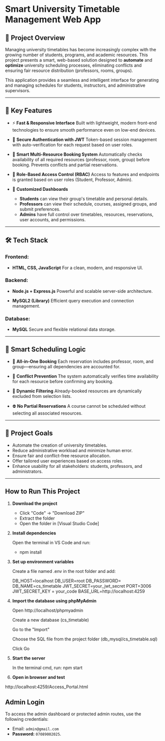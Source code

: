 # Smart University Timetable Management Web App

## 📌 Project Overview

Managing university timetables has become increasingly complex with the growing number of students, programs, and academic resources. This project presents a smart, web-based solution designed to **automate** and **optimize** university scheduling processes, eliminating conflicts and ensuring fair resource distribution (professors, rooms, groups).

This application provides a seamless and intelligent interface for generating and managing schedules for students, instructors, and administrative supervisors.

---

## 🚀 Key Features

* ⚡ **Fast & Responsive Interface**
  Built with lightweight, modern front-end technologies to ensure smooth performance even on low-end devices.

* 🔐 **Secure Authentication with JWT**
  Token-based session management with auto-verification for each request based on user roles.

* 🧠 **Smart Multi-Resource Booking System**
  Automatically checks availability of all required resources (professor, room, group) before booking. Prevents conflicts and partial reservations.

* 🧪 **Role-Based Access Control (RBAC)**
  Access to features and endpoints is granted based on user roles (Student, Professor, Admin).

* 🧩 **Customized Dashboards**

  * **Students** can view their group's timetable and personal details.
  * **Professors** can view their schedule, courses, assigned groups, and submit preferences.
  * **Admins** have full control over timetables, resources, reservations, user accounts, and permissions.

---

## 🛠️ Tech Stack

### Frontend:

* **HTML, CSS, JavaScript**
  For a clean, modern, and responsive UI.

### Backend:

* **Node.js + Express.js**
  Powerful and scalable server-side architecture.

* **MySQL2 (Library)**
  Efficient query execution and connection management.

### Database:

* **MySQL**
  Secure and flexible relational data storage.

---

## 🧠 Smart Scheduling Logic

* 📅 **All-in-One Booking**
  Each reservation includes professor, room, and group—ensuring all dependencies are accounted for.

* 🛑 **Conflict Prevention**
  The system automatically verifies time availability for each resource before confirming any booking.

* 🎯 **Dynamic Filtering**
  Already-booked resources are dynamically excluded from selection lists.

* ⛔ **No Partial Reservations**
  A course cannot be scheduled without selecting all associated resources.

---

## 🎯 Project Goals

* Automate the creation of university timetables.
* Reduce administrative workload and minimize human error.
* Ensure fair and conflict-free resource allocation.
* Offer tailored user experiences based on access roles.
* Enhance usability for all stakeholders: students, professors, and administrators.

---

## How to Run This Project

1. **Download the project**

   - Click "Code" → "Download ZIP"
   - Extract the folder
   - Open the folder in [Visual Studio Code]

2. **Install dependencies**

   Open the terminal in VS Code and run:

   - npm install

2. **Set up environment variables**

   Create a file named .env in the root folder and add:

    DB_HOST=localhost
    DB_USER=root
    DB_PASSWORD=
    DB_NAME=cs_timetable
    JWT_SECRET=your_jwt_secret
    PORT=3006
    JWT_SECRET_KEY = your_code
    BASE_URL=http://localhost:4259

3. **Import the database using phpMyAdmin**

    Open http://localhost/phpmyadmin

    Create a new database (cs_timetable)

    Go to the "Import"

    Choose the SQL file from the project folder (db_mysql/cs_timetable.sql)

    Click Go

4. **Start the server**

   In the terminal cmd, run: npm start

5. **Open in browser and test**

http://localhost:4259/Access_Portal.html

## Admin Login

To access the admin dashboard or protected admin routes, use the following credentials:

- Email: `admin@gmail.com`
- **Password:** `07089002025`.
